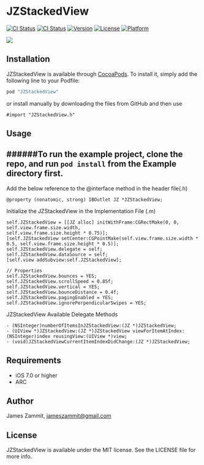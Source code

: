# JZStackedView

[![CI Status](https://img.shields.io/pypi/status/Django.svg)](https://travis-ci.org/github.com)
[![CI Status](https://img.shields.io/teamcity/http/teamcity.jetbrains.com/s/bt345.svg)](https://travis-ci.org/github.com)
[![Version](https://img.shields.io/cocoapods/v/JZStackedView.svg?style=flat)](http://cocoapods.org/pods/JZStackedView)
[![License](https://img.shields.io/packagist/l/doctrine/orm.svg)](http://cocoapods.org/pods/JZStackedView)
[![Platform](https://img.shields.io/cocoapods/p/JZStackedView.svg?style=flat)](http://cocoapods.org/pods/JZStackedView)

![](https://github.com/zammitjames/JZStackedView/blob/master/Demo.gif)

## Installation

JZStackedView is available through [CocoaPods](http://cocoapods.org). To install
it, simply add the following line to your Podfile:

```ruby
pod "JZStackedView"
```
or install manually by downloading the files from GitHub and then use
```ObjC
#import "JZStackedView.h"
```

## Usage

######To run the example project, clone the repo, and run `pod install` from the Example directory first.
-

Add the below reference to the @interface method in the header file(.h)
```ObjC
@property (nonatomic, strong) IBOutlet JZ *JZStackedView;
```

Initialize the JZStackedView in the Implementation File (.m)
```ObjC
self.JZStackedView = [[JZ alloc] initWithFrame:CGRectMake(0, 0, self.view.frame.size.width,
self.view.frame.size.height * 0.75)];
[self.JZStackedView setCenter:CGPointMake(self.view.frame.size.width * 0.5, self.view.frame.size.height * 0.5)];
self.JZStackedView.delegate = self;
self.JZStackedView.dataSource = self;
[self.view addSubview:self.JZStackedView];

// Properties
self.JZStackedView.bounces = YES;
self.JZStackedView.scrollSpeed = 0.85f;
self.JZStackedView.vertical = YES;
self.JZStackedView.bounceDistance = 0.4f;
self.JZStackedView.pagingEnabled = YES;
self.JZStackedView.ignorePerpendicularSwipes = YES;

```

JZStackedView Available Delegate Methods 
```ObjC
- (NSInteger)numberOfItemsInJZStackedView:(JZ *)JZStackedView;
- (UIView *)JZStackedView:(JZ *)JZStackedView viewForItemAtIndex:(NSInteger)index reusingView:(UIView *)view;
- (void)JZStackedViewCurrentItemIndexDidChange:(JZ *)JZStackedView;
```

## Requirements
  * iOS 7.0 or higher
  * ARC

## Author

James Zammit, jameszammit@gmail.com

## License

JZStackedView is available under the MIT license. See the LICENSE file for more info.
